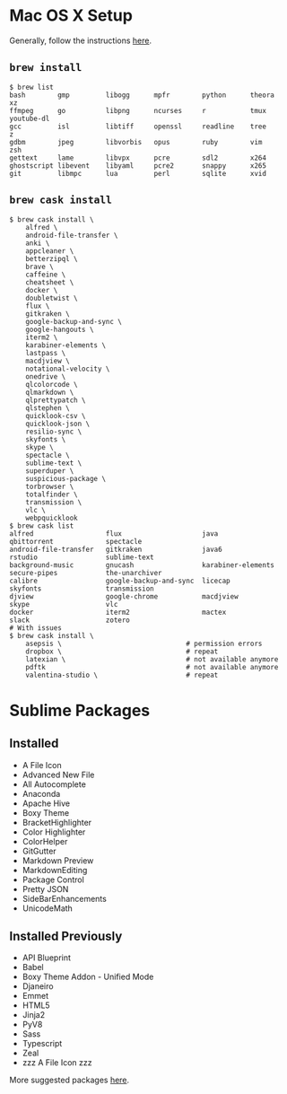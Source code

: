 # Mac OS X Setup
Generally, follow the instructions [here](http://sourabhbajaj.com/mac-setup/).

## `brew install`
```
$ brew list
bash        gmp         libogg      mpfr        python      theora      xz
ffmpeg      go          libpng      ncurses     r           tmux        youtube-dl
gcc         isl         libtiff     openssl     readline    tree        z
gdbm        jpeg        libvorbis   opus        ruby        vim         zsh
gettext     lame        libvpx      pcre        sdl2        x264
ghostscript libevent    libyaml     pcre2       snappy      x265
git         libmpc      lua         perl        sqlite      xvid
```

## `brew cask install`
```
$ brew cask install \
    alfred \
    android-file-transfer \
    anki \
    appcleaner \
    betterzipql \
    brave \
    caffeine \
    cheatsheet \
    docker \
    doubletwist \
    flux \
    gitkraken \
    google-backup-and-sync \
    google-hangouts \
    iterm2 \
    karabiner-elements \
    lastpass \
    macdjview \
    notational-velocity \
    onedrive \
    qlcolorcode \
    qlmarkdown \
    qlprettypatch \
    qlstephen \
    quicklook-csv \
    quicklook-json \
    resilio-sync \
    skyfonts \
    skype \
    spectacle \
    sublime-text \
    superduper \
    suspicious-package \
    torbrowser \
    totalfinder \
    transmission \
    vlc \
    webpquicklook
$ brew cask list
alfred                  flux                    java                    qbittorrent             spectacle
android-file-transfer   gitkraken               java6                   rstudio                 sublime-text
background-music        gnucash                 karabiner-elements      secure-pipes            the-unarchiver
calibre                 google-backup-and-sync  licecap                 skyfonts                transmission
djview                  google-chrome           macdjview               skype                   vlc
docker                  iterm2                  mactex                  slack                   zotero
# With issues
$ brew cask install \
    asepsis \                               # permission errors
    dropbox \                               # repeat
    latexian \                              # not available anymore
    pdftk                                   # not available anymore
    valentina-studio \                      # repeat
```

# Sublime Packages
## Installed
- A File Icon
- Advanced New File
- All Autocomplete
- Anaconda
- Apache Hive
- Boxy Theme
- BracketHighlighter
- Color Highlighter
- ColorHelper
- GitGutter
- Markdown Preview
- MarkdownEditing
- Package Control
- Pretty JSON
- SideBarEnhancements
- UnicodeMath

## Installed Previously
- API Blueprint
- Babel
- Boxy Theme Addon - Unified Mode
- Djaneiro
- Emmet
- HTML5
- Jinja2
- PyV8
- Sass
- Typescript
- Zeal
- zzz A File Icon zzz

More suggested packages [here](http://sourabhbajaj.com/mac-setup/SublimeText/Plugins.html).
